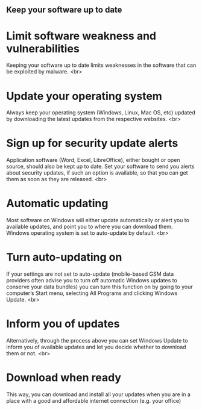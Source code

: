 
## Keep your software up to date

# Limit software weakness and vulnerabilities
Keeping your software up to date limits weaknesses in the software that can be exploited by malware.
&lt;br&gt;
# Update your operating system
Always keep your operating system (Windows, Linux, Mac OS, etc) updated by downloading the latest updates from the respective websites.
&lt;br&gt;
# Sign up for security update alerts
Application software (Word, Excel, LibreOffice), either bought or open source, should also be kept up to date. Set your software to send you alerts about security updates, if such an option is available, so that you can get them as soon as they are released.
&lt;br&gt;
# Automatic updating
Most software on Windows will either update automatically or alert you to available updates, and point you to where you can download them. Windows operating system is set to auto-update by default.
&lt;br&gt;
# Turn auto-updating on
If your settings are not set to auto-update (mobile-based GSM data providers often advise you to turn off automatic Windows updates to conserve your data bundles) you can turn this function on by going to your computer’s Start menu, selecting All Programs and clicking Windows Update.
&lt;br&gt;
# Inform you of updates
Alternatively, through the process above you can set Windows Update to inform you of available updates and let you decide whether to download them or not.
&lt;br&gt;
# Download when ready
This way, you can download and install all your updates when you are in a place with a good and affordable internet connection (e.g. your office)
